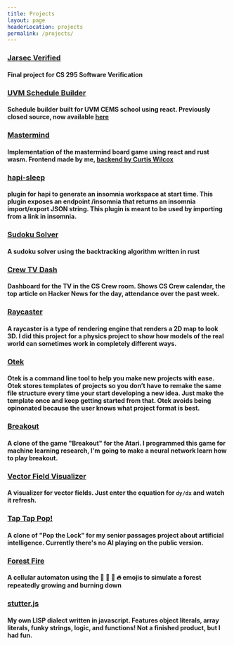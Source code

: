 ```yaml
---
title: Projects
layout: page
headerLocation: projects
permalink: /projects/
---
```


### [Jarsec Verified](https://github.com/jaywunder/jarsec-verified)
#### Final project for CS 295 Software Verification

### [UVM Schedule Builder](https://jwunder.w3.uvm.edu/schedule-builder/public/index.php/home)
#### Schedule builder built for UVM CEMS school using react. Previously closed source, now available [here](https://github.com/jaywunder/schedule-builder)

### [Mastermind](/mastermind-front)
#### Implementation of the mastermind board game using react and rust wasm.  Frontend made by me, [backend by Curtis Wilcox](https://github.com/quillcox/Mastermind)

### [hapi-sleep](https://github.com/jaywunder/hapi-sleep)
#### plugin for hapi to generate an insomnia workspace at start time. This plugin exposes an endpoint /insomnia that returns an insomnia import/export JSON string. This plugin is meant to be used by importing from a link in insomnia.

### [Sudoku Solver](https://github.com/jaywunder/sudoku)
#### A sudoku solver using the backtracking algorithm written in rust

### [Crew TV Dash](https://github.com/jaywunder/crew-tv-dash)
#### Dashboard for the TV in the CS Crew room. Shows CS Crew calendar, the top article on Hacker News for the day, attendance over the past week.

### [Raycaster](/raycaster)

#### A raycaster is a type of rendering engine that renders a 2D map to look 3D.  I did this project for a physics project to show how models of the real world can sometimes work in completely different ways.

### [Otek](https://github.com/jaywunder/otek)

#### Otek is a command line tool to help you make new projects with ease.  Otek stores templates of projects so you don’t have to remake the same file structure every time your start developing a new idea. Just make the template once and keep getting started from that. Otek avoids being opinonated because the user knows what project format is best.

### [Breakout](/breakout)

#### A clone of the game "Breakout" for the Atari.  I programmed this game for machine learning research, I'm going to make a neural network learn how to play breakout.

### [Vector Field Visualizer](/vector-field)

#### A visualizer for vector fields.  Just enter the equation for `dy/dx` and watch it refresh.

### [Tap Tap Pop!](/tap-tap-pop)

#### A clone of "Pop the Lock" for my senior passages project about artificial intelligence. Currently there's no AI playing on the public version.

### [Forest Fire](/forest-fire)

#### A cellular automaton using the 🌲 🍂 🍁 🔥 emojis to simulate a forest repeatedly growing and burning down

### [stutter.js](http://github.com/jaywunder/stutter.js)

#### My own LISP dialect written in javascript. Features object literals, array literals, funky strings, logic, and functions!  Not a finished product, but I had fun.
